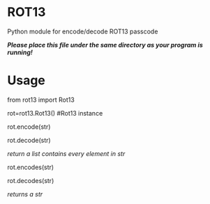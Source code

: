 # ROT13

Python module for encode/decode ROT13 passcode

***Please place this file under the same directory as your program is running!***

# Usage
from rot13 import Rot13

rot=rot13.Rot13() #Rot13 instance

rot.encode(str)

rot.decode(str)

*return a list contains every element in str*

rot.encodes(str)

rot.decodes(str)

*returns a str*
